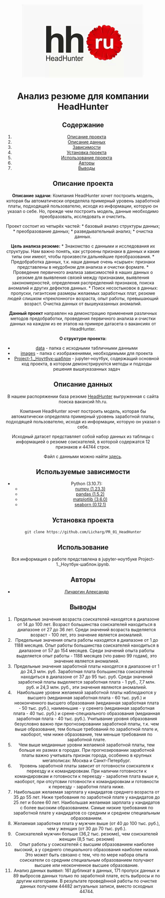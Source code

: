 <center> <img src = https://raw.githubusercontent.com/AndreyRysistov/DatasetsForPandas/main/hh%20label.jpg alt="drawing" style="width:400px;" </center>

# <center> Анализ резюме для компании HeadHunter </center>


## Содержание
1. [Описание проекта](#Описание-проекта)
2. [Описание данных](#Описание-данных)
3. [Зависимости](#Зависимости)
4. [Установка проекта](#Установка-проекта)
5. [Использование проекта](#Использование-проекта)
6. [Авторы](#Авторы)
7. [Выводы](#Выводы)


## Описание проекта

**Описание задачи:** Компания HeadHunter хочет построить модель, которая бы автоматически определяла примерный уровень заработной платы, подходящей пользователю, исходя из информации, которую он указал о себе. Но, прежде чем построить
модель, данные необходимо преобразовать, исследовать и очистить. 

Проект состоит из четырёх частей:
    * базовый анализ структуры данных;
    * преобразование данных;
    * разведывательный анализ;
    * очистка данных. 

**Цель анализа резюме:** 
    * Знакомство с данными и исследования их структуры. Нам важно понять, как устроены признаки в данных и какие типы они имеют, чтобы произвести дальнейшие преобразования.
    * Предобработка данных, т.к. наши данные очень «сырые»: признаки представлены в неудобном для анализа и очистки формате.
    * Проведение первичного анализа зависимостей в наших данных о резюме для выявления связей между признаками, выявления закономерностей, определения распределений признаков, поиска аномалий и других дефектов данных.
    * Поиск несостыковок в данных: пропуски, гигантские размеры желаемых заработных плат, резюме людей слишком «преклонного» возраста, опыт работы, превышающий возраст. Очистка данных от вышеуказанных аномалий.

**Данный проект** направлен на демонстрацию применения различных методов предобработки, проведения первичного анализа и очистки данных на каждом из ее этапов на примере датасета о вакансиях от HeadHunter.

**О структуре проекта:**
* [data](./data) - папка с исходными табличными данными
* [images](./images) - папка с изображениями, необходимыми для проекта
* [Project-1._Ноутбук-шаблон](./Project-1._Ноутбук-шаблон) - jupyter-ноутбук, содержащий основной код проекта, в котором демонстрируются методы и подходы решения вышеуказанных задач


## Описание данных
В нашем распоряжении база резюме [HeadHunter](https://drive.google.com/file/d/1Kb78mAWYKcYlellTGhIjPI-bCcKbGuTn/view) выгруженная с сайта поиска вакансий hh.ru.

Компания HeadHunter хочет построить модель, которая бы автоматически определяла примерный уровень заработной платы, подходящей пользователю, исходя из информации, которую он указал о себе.

Исходный датасет представляет собой набор данных из таблицы с информацией о резюме соискателей, в которой содержатся 12 признаков и 44744 строк. 

Файл с данными можно найти [здесь](./data/dst-3.0_16_1_hh_database.csv).

## Используемые зависимости
* Python (3.10.7):
    * [numpy (1.23.3)](https://numpy.org)
    * [pandas (1.5.2)](https://pandas.pydata.org)
    * [matplotlib (3.6.0)](https://matplotlib.org)
    * [seaborn (0.12.1)](https://seaborn.pydata.org)

## Установка проекта

```
git clone https://github.com/Licharg/PR_01_HeadHunter
```

## Использование
Вся информация о работе представлена в jupyter-ноутбуке Project-1._Ноутбук-шаблон.ipynb.

## Авторы

* [Личаргин Александр]()

## Выводы
1. Предельные значения возраста соискателей находятся в диапазоне от 14 до 100 лет. Возраст большинства соискателей находиться в диапазоне от 27 до 36 лет. Среди значений возраста выделяется возраст - 100 лет, это значение является аномалией.
2. Предельные значения опыта работы находятся в диапазоне от 1 до 1188 месяцев. Опыт работы большинства соискателей находиться в диапазоне от 57 до 154 месяцев. Среди значений опыта работы выделяется опыт работы - 1188 месяцев (что равно 99 годам), это значение является аномалией.
3. Предельные значения заработной платы находятся в диапазоне от 1 до 24,3 млн. руб. Заработная плата большинства соискателей находиться в диапазоне от 37 до 95 тыс. руб. Среди значений заработной платы выделяется заработная плата - 1 руб., 7,7 млн. руб. и 24,3 млн. руб., эти значения являются аномалией.
4. Наибольшие уровни желаемой заработной платы наблюдаются у высшего (медианная заработная плата - 60 тыс. руб.) и неоконченного высшего образования (медианная заработная плата - 50 тыс. руб.), наименьшие - у сренего (медианная заработная плата - 40 тыс. руб.) и срене-специального образования (медианная заработная плата - 40 тыс. руб.). Учитывание уровня образования безусловно важно при прогнозировании заработной платы, т.к. чем выше образование, тем больше требований по заработной плате и, наоборот, чем ниже образование, тем меньше требования по заработной плате.
5. Чем выше медианные уровни желаемой заработной платы, тем больше их размах в городах. При прогнозировании заработной платы важно учитывать признак города, особенно в крупных мегаполисах: Москва и Санкт-Петербург. 
6. Уровень заработной платы зависит от готовности соискателя к переезду и к командировкам. При наличии готовности к командировкам и готовности к переезду - заработня плата выше и, наоборот, при отсутсвии готовности к командировкам и готовности к переезду - заработня плата ниже.
7. Наибольшая желаемая зарплата у кандидатов среднего возраста от 35 до 55 лет. Ниже требования по заработной плате у кандидатов до 25 лет и более 60 лет. Наибольшая желаемая зарплата у кандидатов с более высоким образованием. Самые низкие требования по заработной плате у кандидатов со средним и среднем специальным образованием. 
8. Желаемая заработная плата у мужчин выше (от 40 до 100 тыс. руб.), чем у женщин (от 30 до 70 тыс. руб.).
9. Соискателей мужчин больше (36,2 тыс. резюме), чем соискателей женщин (8,5 тыс. резюме)
10. Опыт работы у соискателей с высшим образованием наиболее высокий, а у среднего специального образования наиболее низкий. Это может быть связано с тем, что по мере набора опыта соискатели со средним специальным образованием получают высшее или неоконченное высшее образование.
11. Анализ данных выявил: 161 дубликат в данных, 171 пропуск данных и 89 выбросов данных только по заработной плате, есть выбросы и по другим категориям. В результате проведённой работы по очистке данных получаем 44482 актуальных записи, вместо осходных 44744.